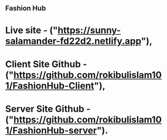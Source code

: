## Fashion Hub
# Live site - ("https://sunny-salamander-fd22d2.netlify.app"),
# Client Site Github - ("https://github.com/rokibulislam101/FashionHub-Client"),
# Server Site Github - ("https://github.com/rokibulislam101/FashionHub-server").
